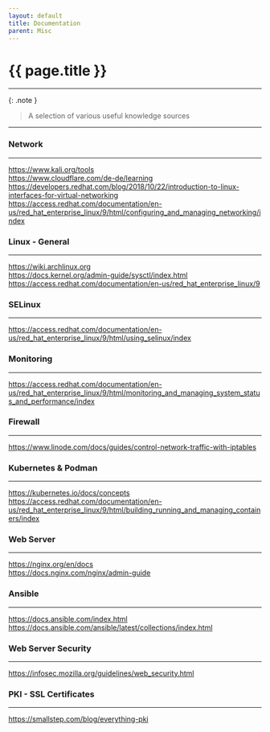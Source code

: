 ```yaml
---
layout: default
title: Documentation
parent: Misc
---
```


# {{ page.title }}

______________________________________________________________________

{: .note }

> A selection of various useful knowledge sources

______________________________________________________________________

### Network

______________________________________________________________________

<https://www.kali.org/tools><br>
<https://www.cloudflare.com/de-de/learning><br>
<https://developers.redhat.com/blog/2018/10/22/introduction-to-linux-interfaces-for-virtual-networking><br>
<https://access.redhat.com/documentation/en-us/red_hat_enterprise_linux/9/html/configuring_and_managing_networking/index><br>

### Linux - General

______________________________________________________________________

<https://wiki.archlinux.org><br>
<https://docs.kernel.org/admin-guide/sysctl/index.html><br>
<https://access.redhat.com/documentation/en-us/red_hat_enterprise_linux/9><br>

### SELinux

______________________________________________________________________

<https://access.redhat.com/documentation/en-us/red_hat_enterprise_linux/9/html/using_selinux/index><br>

### Monitoring

______________________________________________________________________

<https://access.redhat.com/documentation/en-us/red_hat_enterprise_linux/9/html/monitoring_and_managing_system_status_and_performance/index><br>

### Firewall

______________________________________________________________________

<https://www.linode.com/docs/guides/control-network-traffic-with-iptables><br>

### Kubernetes & Podman

______________________________________________________________________

<https://kubernetes.io/docs/concepts><br>
<https://access.redhat.com/documentation/en-us/red_hat_enterprise_linux/9/html/building_running_and_managing_containers/index><br>

### Web Server

______________________________________________________________________

<https://nginx.org/en/docs><br>
<https://docs.nginx.com/nginx/admin-guide><br>

### Ansible

______________________________________________________________________

<https://docs.ansible.com/index.html><br>
<https://docs.ansible.com/ansible/latest/collections/index.html><br>

### Web Server Security

______________________________________________________________________

<https://infosec.mozilla.org/guidelines/web_security.html><br>

### PKI - SSL Certificates

______________________________________________________________________

<https://smallstep.com/blog/everything-pki><br>
